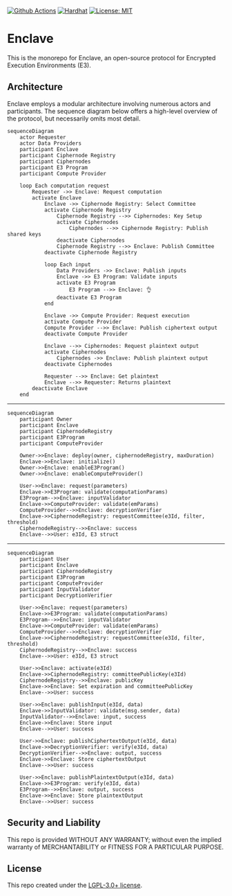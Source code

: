 [![Github Actions][gha-badge]][gha] [![Hardhat][hardhat-badge]][hardhat] [![License: MIT][license-badge]][license]

# Enclave

[gha]: https://github.com/gnosisguild/enclave/actions
[gha-badge]: https://github.com/gnosisguild/enclave/actions/workflows/ci.yml/badge.svg
[hardhat]: https://hardhat.org/
[hardhat-badge]: https://img.shields.io/badge/Built%20with-Hardhat-FFDB1C.svg
[license]: https://opensource.org/license/lgpl-3-0
[license-badge]: https://img.shields.io/badge/License-LGPLv3.0-blue.svg

This is the monorepo for Enclave, an open-source protocol for Encrypted Execution Environments (E3).

## Architecture

Enclave employs a modular architecture involving numerous actors and participants. The sequence diagram below offers a high-level overview of the protocol, but necessarily omits most detail.

```mermaid
sequenceDiagram
    actor Requester
    actor Data Providers
    participant Enclave
    participant Ciphernode Registry
    participant Ciphernodes
    participant E3 Program
    participant Compute Provider

    loop Each computation request
        Requester ->> Enclave: Request computation
        activate Enclave
            Enclave ->> Ciphernode Registry: Select Committee
            activate Ciphernode Registry
                Ciphernode Registry -->> Ciphernodes: Key Setup
                activate Ciphernodes
                    Ciphernodes -->> Ciphernode Registry: Publish shared keys
                deactivate Ciphernodes
                Ciphernode Registry -->> Enclave: Publish Committee
            deactivate Ciphernode Registry

            loop Each input
                Data Providers ->> Enclave: Publish inputs
                Enclave ->> E3 Program: Validate inputs
                activate E3 Program
                    E3 Program -->> Enclave: 👌
                deactivate E3 Program
            end

            Enclave ->> Compute Provider: Request execution
            activate Compute Provider
            Compute Provider -->> Enclave: Publish ciphertext output
            deactivate Compute Provider

            Enclave -->> Ciphernodes: Request plaintext output
            activate Ciphernodes
                Ciphernodes ->> Enclave: Publish plaintext output
            deactivate Ciphernodes

            Requester -->> Enclave: Get plaintext
            Enclave -->> Requester: Returns plaintext
        deactivate Enclave
    end

```

---

```mermaid
sequenceDiagram
    participant Owner
    participant Enclave
    participant CiphernodeRegistry
    participant E3Program
    participant ComputeProvider

    Owner->>Enclave: deploy(owner, ciphernodeRegistry, maxDuration)
    Enclave->>Enclave: initialize()
    Owner->>Enclave: enableE3Program()
    Owner->>Enclave: enableComputeProvider()

    User->>Enclave: request(parameters)
    Enclave->>E3Program: validate(computationParams)
    E3Program-->>Enclave: inputValidator
    Enclave->>ComputeProvider: validate(emParams)
    ComputeProvider-->>Enclave: decryptionVerifier
    Enclave->>CiphernodeRegistry: requestCommittee(e3Id, filter, threshold)
    CiphernodeRegistry-->>Enclave: success
    Enclave-->>User: e3Id, E3 struct
```

---

```mermaid
sequenceDiagram
    participant User
    participant Enclave
    participant CiphernodeRegistry
    participant E3Program
    participant ComputeProvider
    participant InputValidator
    participant DecryptionVerifier

    User->>Enclave: request(parameters)
    Enclave->>E3Program: validate(computationParams)
    E3Program-->>Enclave: inputValidator
    Enclave->>ComputeProvider: validate(emParams)
    ComputeProvider-->>Enclave: decryptionVerifier
    Enclave->>CiphernodeRegistry: requestCommittee(e3Id, filter, threshold)
    CiphernodeRegistry-->>Enclave: success
    Enclave-->>User: e3Id, E3 struct

    User->>Enclave: activate(e3Id)
    Enclave->>CiphernodeRegistry: committeePublicKey(e3Id)
    CiphernodeRegistry-->>Enclave: publicKey
    Enclave->>Enclave: Set expiration and committeePublicKey
    Enclave-->>User: success

    User->>Enclave: publishInput(e3Id, data)
    Enclave->>InputValidator: validate(msg.sender, data)
    InputValidator-->>Enclave: input, success
    Enclave->>Enclave: Store input
    Enclave-->>User: success

    User->>Enclave: publishCiphertextOutput(e3Id, data)
    Enclave->>DecryptionVerifier: verify(e3Id, data)
    DecryptionVerifier-->>Enclave: output, success
    Enclave->>Enclave: Store ciphertextOutput
    Enclave-->>User: success

    User->>Enclave: publishPlaintextOutput(e3Id, data)
    Enclave->>E3Program: verify(e3Id, data)
    E3Program-->>Enclave: output, success
    Enclave->>Enclave: Store plaintextOutput
    Enclave-->>User: success
```

## Security and Liability

This repo is provided WITHOUT ANY WARRANTY; without even the implied warranty of MERCHANTABILITY or FITNESS FOR A PARTICULAR PURPOSE.

## License

This repo created under the [LGPL-3.0+ license](LICENSE).
